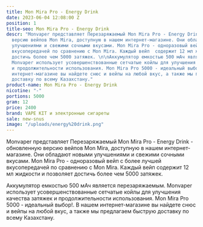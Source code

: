 ```yaml
---
title: Mon Mira Pro - Energy Drink
date: 2023-06-04 12:08:00 Z
position: 1
title-seo: Mon Mira Pro - Energy Drink
descr: "Monvaper представляет Перезаряжаемый Mon Mira Pro - Energy Drinka - обновленную
  версию вейпов Mon Mira, доступную в нашем интернет-магазине. Они обладают новыми
  улучшениями и свежими сочными вкусами. Mon Mira Pro - одноразовый вейп с более лучшей
  вкусопередачей по сравнению с Mon Mira. Каждый вейп  содержит 12 мл жидкости и позволяет
  достичь более чем 5000 затяжек. \n\nАккумулятор емкостью 500 мАч является перезаряжаемым.
  Monvaper использует усовершенствованные сетчатые койлы для улучшения качества затяжек
  и продолжительности использования. Mon Mira Pro 5000 - идеальный выбор!. В нашем
  интернет-магазине вы найдете снюс и вейпы на любой вкус, а также мы предлагаем быструю
  доставку по всему Казахстану."
product-name: Mon Mira Pro - Energy Drink
nicotine: "-"
portions: 5000
gram: 12
price: 2400
brand: VAPE KIT и электронные сигареты
sale: new-snus
image: "/uploads/energy%20drink.png"
---
```


Monvaper представляет Перезаряжаемый Mon Mira Pro - Energy Drink - обновленную версию вейпов Mon Mira, доступную в нашем интернет-магазине. Они обладают новыми улучшениями и свежими сочными вкусами. Mon Mira Pro - одноразовый вейп с более лучшей вкусопередачей по сравнению с Mon Mira. Каждый вейп  содержит 12 мл жидкости и позволяет достичь более чем 5000 затяжек. 

Аккумулятор емкостью 500 мАч является перезаряжаемым. Monvaper использует усовершенствованные сетчатые койлы для улучшения качества затяжек и продолжительности использования. Mon Mira Pro 5000 - идеальный выбор!. В нашем интернет-магазине вы найдете снюс и вейпы на любой вкус, а также мы предлагаем быструю доставку по всему Казахстану.
